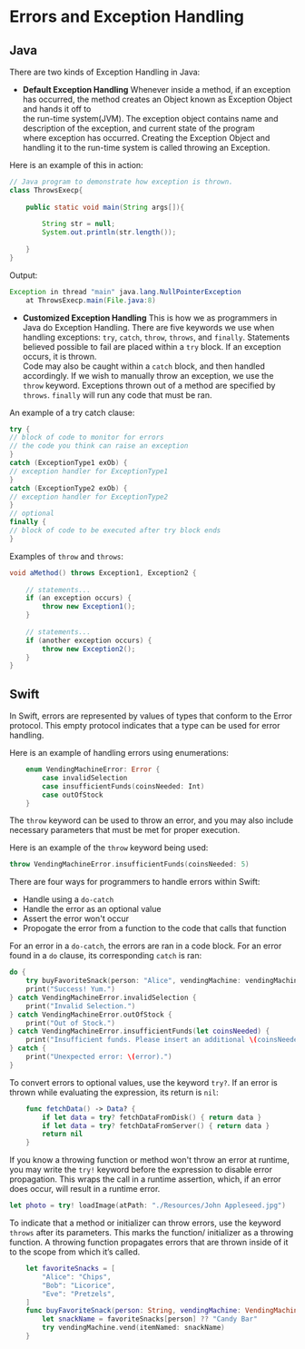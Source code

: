 # Errors and Exception Handling

## Java

There are two kinds of Exception Handling in Java:
* **Default Exception Handling**
   Whenever inside a method, if an exception has occurred, the method creates an Object known as Exception Object and hands it off to  
   the run-time system(JVM). The exception object contains name and description of the exception, and current state of the program  
   where exception has occurred. Creating the Exception Object and handling it to the run-time system is called throwing an Exception.  

Here is an example of this in action:

```java
// Java program to demonstrate how exception is thrown.
class ThrowsExecp{
    
    public static void main(String args[]){
         
        String str = null;
        System.out.println(str.length());
         
    }
}
```

Output:

```java
Exception in thread "main" java.lang.NullPointerException
    at ThrowsExecp.main(File.java:8)
```

* **Customized Exception Handling**
   This is how we as programmers in Java do Exception Handling. There are five keywords we use when handling exceptions: `try`, `catch`,
   `throw`, `throws`, and `finally`. Statements believed possible to fail are placed within a `try` block. If an exception occurs, it is thrown.  
   Code may also be caught within a `catch` block, and then handled accordingly. If we wish to manually throw an exception, we use the `throw`
   keyword. Exceptions thrown out of a method are specified by `throws`. `finally` will run any code that must be ran.

An example of a try catch clause:
```java
try {
// block of code to monitor for errors
// the code you think can raise an exception
}
catch (ExceptionType1 exOb) {
// exception handler for ExceptionType1
}
catch (ExceptionType2 exOb) {
// exception handler for ExceptionType2
}
// optional
finally {
// block of code to be executed after try block ends
}
```

Examples of `throw` and `throws`:
```java
void aMethod() throws Exception1, Exception2 {
 
    // statements...
    if (an exception occurs) {
        throw new Exception1();
    }
 
    // statements...
    if (another exception occurs) {
        throw new Exception2();
    }
}
```

## Swift

In Swift, errors are represented by values of types that conform to the Error protocol. This empty protocol indicates that a
type can be used for error handling.

Here is an example of handling errors using enumerations:
```swift
    enum VendingMachineError: Error {
        case invalidSelection
        case insufficientFunds(coinsNeeded: Int)
        case outOfStock
    }
```
    
The `throw` keyword can be used to throw an error, and you may also include necessary parameters that must be met for proper 
execution.

Here is an example of the `throw` keyword being used: 
```swift
throw VendingMachineError.insufficientFunds(coinsNeeded: 5)
```

There are four ways for programmers to handle errors within Swift: 
  * Handle using a `do-catch`
  * Handle the error as an optional value
  * Assert the error won't occur
  * Propogate the error from a function to the code that calls that function
  
For an error in a `do-catch`, the errors are ran in a code block. For an error found in a `do` clause, its corresponding `catch`
is ran:
```swift
do {
    try buyFavoriteSnack(person: "Alice", vendingMachine: vendingMachine)
    print("Success! Yum.")
} catch VendingMachineError.invalidSelection {
    print("Invalid Selection.")
} catch VendingMachineError.outOfStock {
    print("Out of Stock.")
} catch VendingMachineError.insufficientFunds(let coinsNeeded) {
    print("Insufficient funds. Please insert an additional \(coinsNeeded) coins.")
} catch {
    print("Unexpected error: \(error).")
}
```

To convert errors to optional values, use the keyword `try?`. If an error is thrown while evaluating the expression, its return 
is `nil`:
```swift
    func fetchData() -> Data? {
        if let data = try? fetchDataFromDisk() { return data }
        if let data = try? fetchDataFromServer() { return data }
        return nil
    }
```

If you know a throwing function or method won't throw an error at runtime, you may write the `try!` keyword before the expression
to disable error propagation. This wraps the call in a runtime assertion, which, if an error does occur, will result in a 
runtime error.
```swift
let photo = try! loadImage(atPath: "./Resources/John Appleseed.jpg")
```

To indicate that a method or initializer can throw errors, use the keyword `throws` after its parameters. This marks the function/
initializer as a throwing function. A throwing function propagates errors that are thrown inside of it to the scope from which it’s
called. 

```swift
    let favoriteSnacks = [
        "Alice": "Chips",
        "Bob": "Licorice",
        "Eve": "Pretzels",
    ]
    func buyFavoriteSnack(person: String, vendingMachine: VendingMachine) throws {
        let snackName = favoriteSnacks[person] ?? "Candy Bar"
        try vendingMachine.vend(itemNamed: snackName)
    }
```


